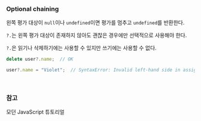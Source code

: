 ### Optional chaining

왼쪽 평가 대상이 `null`이나 `undefined`이면 평가를 멈추고 `undefined`를 반환한다. 

`?.`는 왼쪽 평가 대상이 존재하지 않아도 괜찮은 경우에만 선택적으로 사용해야 한다.

`?.`은 읽기나 삭제하기에는 사용할 수 있지만 쓰기에는 사용할 수 없다.
```js
delete user?.name;	// OK
```
```js
user?.name = "Violet";	// SyntaxError: Invalid left-hand side in assignment
```

<br>

### 참고

모던 JavaScript 튜토리얼
